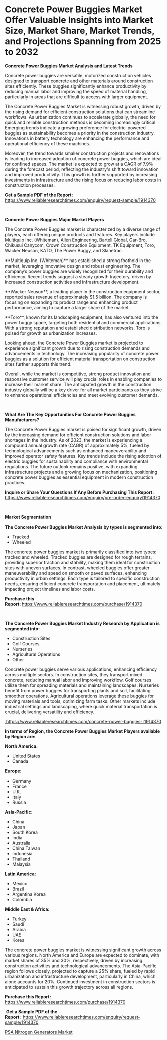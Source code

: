 <p><h1>Concrete Power Buggies Market Offer Valuable Insights into Market Size, Market Share, Market Trends, and Projections Spanning from 2025 to 2032</h1></p><p><strong>Concrete Power Buggies Market Analysis and Latest Trends</strong></p>
<p><p>Concrete power buggies are versatile, motorized construction vehicles designed to transport concrete and other materials around construction sites efficiently. These buggies significantly enhance productivity by reducing manual labor and improving the speed of material handling, particularly in areas that are difficult to access with larger equipment.</p><p>The Concrete Power Buggies Market is witnessing robust growth, driven by the rising demand for efficient construction solutions that can streamline workflows. As urbanization continues to accelerate globally, the need for quick and reliable construction methods is becoming increasingly critical. Emerging trends indicate a growing preference for electric-powered buggies as sustainability becomes a priority in the construction industry. Innovations in battery technology are enhancing the performance and operational efficiency of these machines.</p><p>Moreover, the trend towards smaller construction projects and renovations is leading to increased adoption of concrete power buggies, which are ideal for confined spaces. The market is expected to grow at a CAGR of 7.9% during the forecast period, reflecting the industry's shift toward innovation and improved productivity. This growth is further supported by increasing investments in infrastructure and the rising focus on reducing labor costs in construction processes.</p></p>
<p><strong>Get a Sample PDF of the Report:&nbsp;</strong> <a href="https://www.reliableresearchtimes.com/enquiry/request-sample/1914370?utm_campaign=3085&utm_medium=2&utm_source=Github&utm_content=ia&utm_term=10042025&utm_id=concrete-power-buggies">https://www.reliableresearchtimes.com/enquiry/request-sample/1914370</a></p>
<p>&nbsp;</p>
<p><strong>Concrete Power Buggies Major Market Players</strong></p>
<p><p>The Concrete Power Buggies market is characterized by a diverse range of players, each offering unique products and features. Key players include Multiquip Inc. (Whiteman), Allen Engineering, Bartell Global, Gar-Bro, Chikusui Canycom, Crown Construction Equipment, TK Equipment, Toro, Wacker Neuson, KATO, The Power Buggy, and Slanetrac.</p><p>**Multiquip Inc. (Whiteman)** has established a strong foothold in the market, leveraging innovative design and robust engineering. The company’s power buggies are widely recognized for their durability and efficiency. Recent trends suggest a steady growth trajectory, driven by increased construction activities and infrastructure development.</p><p>**Wacker Neuson**, a leading player in the construction equipment sector, reported sales revenue of approximately $1.5 billion. The company is focusing on expanding its product range and enhancing product performance, aiming to capture a larger share of the market.</p><p>**Toro**, known for its landscaping equipment, has also ventured into the power buggy space, targeting both residential and commercial applications. With a strong reputation and established distribution networks, Toro is poised for growth as urbanization increases.</p><p>Looking ahead, the Concrete Power Buggies market is projected to experience significant growth due to rising construction demands and advancements in technology. The increasing popularity of concrete power buggies as a solution for efficient material transportation on construction sites further supports this trend.</p><p>Overall, while the market is competitive, strong product innovation and responsive customer service will play crucial roles in enabling companies to increase their market share. The anticipated growth in the construction industry globally will be a key driver for all market participants as they strive to enhance operational efficiencies and meet evolving customer demands.</p></p>
<p>&nbsp;</p>
<p><strong>What Are The Key Opportunities For Concrete Power Buggies Manufacturers?</strong></p>
<p><p>The Concrete Power Buggies market is poised for significant growth, driven by the increasing demand for efficient construction solutions and labor shortages in the industry. As of 2023, the market is experiencing a compound annual growth rate (CAGR) of approximately 5%, fueled by technological advancements such as enhanced maneuverability and improved operator safety features. Key trends include the rising adoption of electric buggies for sustainability and compliance with environmental regulations. The future outlook remains positive, with expanding infrastructure projects and a growing focus on mechanization, positioning concrete power buggies as essential equipment in modern construction practices.</p></p>
<p><strong>Inquire or Share Your Questions If Any Before Purchasing This Report:</strong> <a href="https://www.reliableresearchtimes.com/enquiry/pre-order-enquiry/1914370?utm_campaign=3085&utm_medium=2&utm_source=Github&utm_content=ia&utm_term=10042025&utm_id=concrete-power-buggies">https://www.reliableresearchtimes.com/enquiry/pre-order-enquiry/1914370</a></p>
<p>&nbsp;</p>
<p><strong>Market Segmentation</strong></p>
<p><strong>The Concrete Power Buggies Market Analysis by types is segmented into:</strong></p>
<p><ul><li>Tracked</li><li>Wheeled</li></ul></p>
<p><p>The concrete power buggies market is primarily classified into two types: tracked and wheeled. Tracked buggies are designed for rough terrains, providing superior traction and stability, making them ideal for construction sites with uneven surfaces. In contrast, wheeled buggies offer greater maneuverability and speed on smooth or paved surfaces, enhancing productivity in urban settings. Each type is tailored to specific construction needs, ensuring efficient concrete transportation and placement, ultimately impacting project timelines and labor costs.</p></p>
<p><strong>Purchase this Report:&nbsp;</strong><a href="https://www.reliableresearchtimes.com/purchase/1914370?utm_campaign=3085&utm_medium=2&utm_source=Github&utm_content=ia&utm_term=10042025&utm_id=concrete-power-buggies">https://www.reliableresearchtimes.com/purchase/1914370</a></p>
<p>&nbsp;</p>
<p><strong>The Concrete Power Buggies Market Industry Research by Application is segmented into:</strong></p>
<p><ul><li>Construction Sites</li><li>Golf Courses</li><li>Nurseries</li><li>Agricultural Operations</li><li>Other</li></ul></p>
<p><p>Concrete power buggies serve various applications, enhancing efficiency across multiple sectors. In construction sites, they transport mixed concrete, reducing manual labor and improving workflow. Golf courses utilize them for spreading materials and maintaining landscapes. Nurseries benefit from power buggies for transporting plants and soil, facilitating smoother operations. Agricultural operations leverage these buggies for moving materials and tools, optimizing farm tasks. Other markets include industrial settings and landscaping, where quick material transportation is crucial, delivering versatility and efficiency.</p></p>
<p><a href="https://www.reliableresearchtimes.com/concrete-power-buggies-r1914370?utm_campaign=3085&utm_medium=2&utm_source=Github&utm_content=ia&utm_term=10042025&utm_id=concrete-power-buggies">&nbsp;https://www.reliableresearchtimes.com/concrete-power-buggies-r1914370</a></p>
<p><strong>In terms of Region, the Concrete Power Buggies Market Players available by Region are:</strong></p>
<p>
    <p> <strong> North America: </strong>
        <ul>
            <li>United States</li>
            <li>Canada</li>
        </ul>
        </p> 
    <p> <strong> Europe: </strong>
        <ul>
            <li>Germany</li>
            <li>France</li>
            <li>U.K.</li>
            <li>Italy</li>
            <li>Russia</li>
        </ul>
        </p> 
    <p> <strong> Asia-Pacific: </strong>
        <ul>
            <li>China</li>
            <li>Japan</li>
            <li>South Korea</li>
            <li>India</li>
            <li>Australia</li>
            <li>China Taiwan</li>
            <li>Indonesia</li>
            <li>Thailand</li>
            <li>Malaysia</li>
        </ul>
        </p> 
    <p> <strong> Latin America: </strong>
        <ul>
            <li>Mexico</li>
            <li>Brazil</li>
            <li>Argentina Korea</li>
            <li>Colombia</li>
        </ul>
        </p> 
    <p> <strong> Middle East & Africa: </strong>
        <ul>
            <li>Turkey</li>
            <li>Saudi</li>
            <li>Arabia</li>
            <li>UAE</li>
            <li>Korea</li>
        </ul>
    </p>
    </p>
<p><p>The concrete power buggies market is witnessing significant growth across various regions. North America and Europe are expected to dominate, with market shares of 35% and 30%, respectively, driven by increasing construction activities and technological advancements. The Asia-Pacific region follows closely, projected to capture a 25% share, fueled by rapid urbanization and infrastructure development, particularly in China, which alone accounts for 20%. Continued investment in construction sectors is anticipated to sustain this growth trajectory across all regions.</p></p>
<p><strong>Purchase this Report: </strong><a href="https://www.reliableresearchtimes.com/purchase/1914370?utm_campaign=3085&utm_medium=2&utm_source=Github&utm_content=ia&utm_term=10042025&utm_id=concrete-power-buggies">https://www.reliableresearchtimes.com/purchase/1914370</a></p>
<p>&nbsp;<strong>Get a Sample PDF of the Report:&nbsp;&nbsp;</strong><a href="https://www.reliableresearchtimes.com/enquiry/request-sample/1914370?utm_campaign=3085&utm_medium=2&utm_source=Github&utm_content=ia&utm_term=10042025&utm_id=concrete-power-buggies">https://www.reliableresearchtimes.com/enquiry/request-sample/1914370</a></p>
<p><strong></strong></p>
<p><p><a href="https://github.com/qianyateina/Market-Research-Report-List-1/blob/main/psa-nitrogen-generators-market.md?utm_campaign=3085&utm_medium=2&utm_source=Github&utm_content=ia&utm_term=10042025&utm_id=concrete-power-buggies">PSA Nitrogen Generators Market</a></p></p>